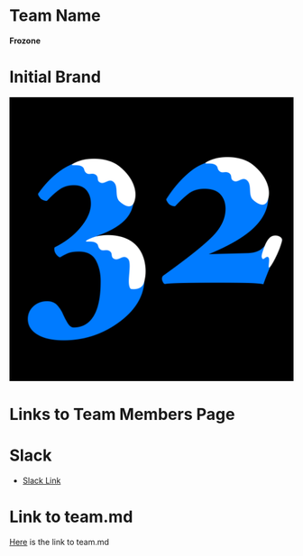 # Team Name
**Frozone**

# Initial Brand
![img](admin/branding/frozone32.png)

# Links to Team Members Page

# Slack
- [Slack Link](cse110-sp21-group32.slack.com)

# Link to team.md
[Here](./admin/team.md) is the link to team.md
